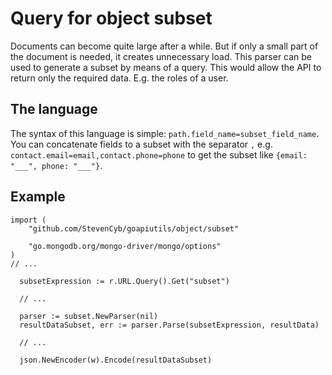 # Query for object subset
Documents can become quite large after a while. 
But if only a small part of the document is needed, it creates unnecessary load.
This parser can be used to generate a subset by means of a query.
This would allow the API to return only the required data. E.g. the roles of a user.

## The language
The syntax of this language is simple: `path.field_name=subset_field_name`.
You can concatenate fields to a subset with the separator `,` e.g. `contact.email=email,contact.phone=phone` to get the subset like `{email: "___", phone: "___"}`.

## Example
```golang
import (
	"github.com/StevenCyb/goapiutils/object/subset"

	"go.mongodb.org/mongo-driver/mongo/options"
)
// ...

  subsetExpression := r.URL.Query().Get("subset")

  // ...

  parser := subset.NewParser(nil)
  resultDataSubset, err := parser.Parse(subsetExpression, resultData)

  // ...
  
  json.NewEncoder(w).Encode(resultDataSubset)
```
